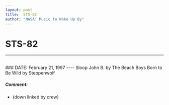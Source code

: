 ```yaml
---
layout: post
title:  STS-82
author: "NASA: Music to Wake Up By"
---
```


# STS-82
----
<br/>
### DATE: February 21, 1997
----
Sloop John B. by The Beach Boys
Born to Be Wild by Steppenwolf

##### Comment:
* (down linked by crew)
